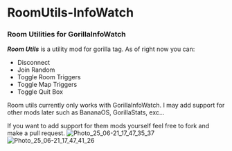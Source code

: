 # RoomUtils-InfoWatch
### Room Utilities for GorillaInfoWatch
**_Room Utils_** is a utility mod for gorilla tag. 
As of right now you can:
- Disconnect
- Join Random
- Toggle Room Triggers
- Toggle Map Triggers
- Toggle Quit Box
  
Room utils currently only works with GorillaInfoWatch. I may add support for other mods later such as BananaOS, GorillaStats, exc...

If you want to add support for them mods yourself feel free to fork and make a pull request.
![Photo_25_06-21_17_47_35_37](https://github.com/user-attachments/assets/6c0e040c-5d7f-406f-88ad-eb0610ab6131) ![Photo_25_06-21_17_47_41_26](https://github.com/user-attachments/assets/87749879-1746-44f2-bdf4-4975a361cd81)


